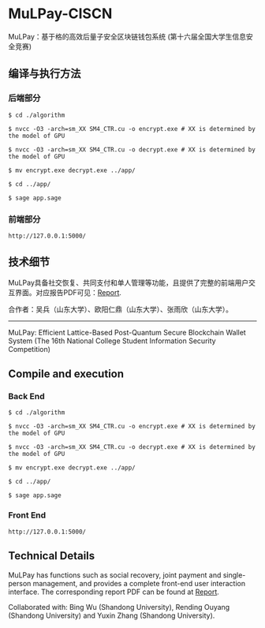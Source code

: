 # MuLPay-CISCN
MuLPay：基于格的高效后量子安全区块链钱包系统 (第十六届全国大学生信息安全竞赛)

## 编译与执行方法

### 后端部分

```shell
$ cd ./algorithm

$ nvcc -O3 -arch=sm_XX SM4_CTR.cu -o encrypt.exe # XX is determined by the model of GPU

$ nvcc -O3 -arch=sm_XX SM4_CTR.cu -o decrypt.exe # XX is determined by the model of GPU

$ mv encrypt.exe decrypt.exe ../app/

$ cd ../app/

$ sage app.sage
```

### 前端部分

``` 
http://127.0.0.1:5000/ 
```

## 技术细节	

MuLPay具备社交恢复、共同支付和单人管理等功能，且提供了完整的前端用户交互界面。对应报告PDF可见：[Report](https://github.com/pmgao/MuLPay-CISCN/blob/main/Report.pdf).

合作者：吴兵（山东大学）、欧阳仁鼎（山东大学）、张雨欣（山东大学）。

---------------------------------------------------------------------------------------------------------------------

MuLPay: Efficient Lattice-Based Post-Quantum Secure Blockchain Wallet System (The 16th National College Student Information Security Competition)
## Compile and execution

### Back End

```shell
$ cd ./algorithm

$ nvcc -O3 -arch=sm_XX SM4_CTR.cu -o encrypt.exe # XX is determined by the model of GPU

$ nvcc -O3 -arch=sm_XX SM4_CTR.cu -o decrypt.exe # XX is determined by the model of GPU

$ mv encrypt.exe decrypt.exe ../app/

$ cd ../app/

$ sage app.sage
```

### Front End

``` 
http://127.0.0.1:5000/ 
```

## Technical Details

MuLPay has functions such as social recovery, joint payment and single-person management, and provides a complete front-end user interaction interface. The corresponding report PDF can be found at [Report](https://github.com/pmgao/MuLPay-CISCN/blob/main/Report.pdf).

Collaborated with: Bing Wu (Shandong University), Rending Ouyang (Shandong University) and Yuxin Zhang (Shandong University).